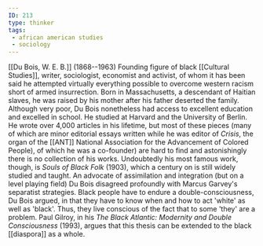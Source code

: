```yaml
---
ID: 213
type: thinker
tags: 
 - african american studies
 - sociology
---
```


[[Du Bois, W. E. B.]]
(1868--1963) Founding figure of black [[Cultural Studies]], writer,
sociologist, economist and activist, of whom it has been said he
attempted virtually everything possible to overcome western racism short
of armed insurrection. Born in Massachusetts, a descendant of Haitian
slaves, he was raised by his mother after his father deserted the
family. Although very poor, Du Bois nonetheless had access to excellent
education and excelled in school. He studied at Harvard and the
University of Berlin. He wrote over 4,000 articles in his lifetime, but
most of these pieces (many of which are minor editorial essays written
while he was editor of *Crisis*, the organ of the
[[ANT]]
National
Association for the Advancement of Colored People), of which he was a
co-founder) are hard to find and astonishingly there is no collection of
his works. Undoubtedly his most famous work, though, is *Souls of Black
Folk* (1903), which a century on is still widely studied and taught. An
advocate of assimilation and integration (but on a level playing field)
Du Bois disagreed profoundly with Marcus Garvey's separatist strategies.
Black people have to endure a double-consciousness, Du Bois argued, in
that they have to know when and how to act 'white' as well as 'black'.
Thus, they live conscious of the fact that to some 'they' are a problem.
Paul Gilroy, in his *The Black Atlantic: Modernity and Double
Consciousness* (1993), argues that this thesis can be extended to the
black [[diaspora]] as a
whole.
